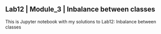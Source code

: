 ## Lab12 | Module_3 | Inbalance between classes

This is Jupyter notebook with my solutions to Lab12: Inbalance between classes